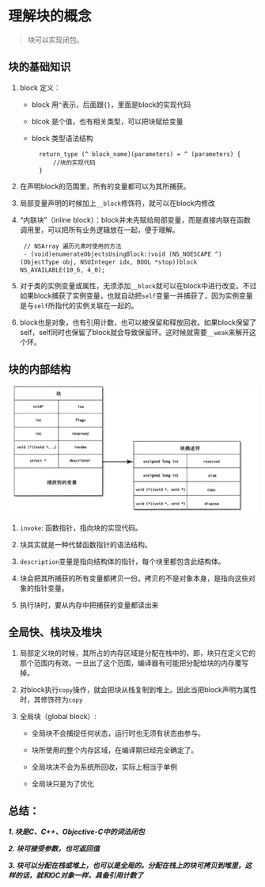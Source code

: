 # 理解块的概念
> 块可以实现闭包。

## 块的基础知识

1. block 定义：
	* block 用`^`表示，后面跟`{}`，里面是block的实现代码
	
	* blcok 是个值，也有相关类型，可以把块赋给变量

	* block 类型语法结构
		
			return_type (^ block_name)(parameters) = ^ (parameters) {
				//块的实现代码
			}

2. 在声明block的范围里，所有的变量都可以为其所捕获。

3. 局部变量声明的时候加上`__block`修饰符，就可以在block内修改
4. “内联块”（inline block）：block并未先赋给局部变量，而是直接内联在函数调用里，可以把所有业务逻辑放在一起，便于理解。

		// NSArray 遍历元素时使用的方法
		- (void)enumerateObjectsUsingBlock:(void (NS_NOESCAPE ^)(ObjectType obj, NSUInteger idx, BOOL *stop))block NS_AVAILABLE(10_6, 4_0);

5. 对于类的实例变量或属性，无须添加`__block`就可以在block中进行改变。不过如果block捕获了实例变量，也就自动把`self`变量一并捕获了，因为实例变量是与`self`所指代的实例关联在一起的。
6. block也是对象，也有引用计数，也可以被保留和释放回收。如果block保留了self，self同时也保留了block就会导致保留环。这时候就需要`__weak`来解开这个环。

## 块的内部结构

![](media/14752042424419.jpg)

1. `invoke`: 函数指针，指向块的实现代码。

2. 块其实就是一种代替函数指针的语法结构。
3. `description`变量是指向结构体的指针，每个块里都包含此结构体。
4. 块会把其所捕获的所有变量都拷贝一份。拷贝的不是对象本身，是指向这些对象的指针变量。
5. 执行块时，要从内存中把捕获的变量都读出来


## 全局快、栈块及堆块

1. 局部定义块的时候，其所占的内存区域是分配在栈中的，即，块只在定义它的那个范围内有效。一旦出了这个范围，编译器有可能把分配给块的内存覆写掉。

2. 对block执行`copy`操作，就会把块从栈复制到堆上。因此当把block声明为属性时，其修饰符为`copy`
3. 全局块（global block）:

	* 全局块不会捕捉任何状态，运行时也无须有状态由参与。
	
	* 块所使用的整个内存区域，在编译期已经完全确定了。
	* 全局块决不会为系统所回收，实际上相当于单例
	* 全局块只是为了优化


## 总结：

***1. 块是C、C++、Objective-C中的词法闭包***

***2. 块可接受参数，也可返回值***

***3. 块可以分配在栈或堆上，也可以是全局的。分配在栈上的块可拷贝到堆里，这样的话，就和OC对象一样，具备引用计数了***


